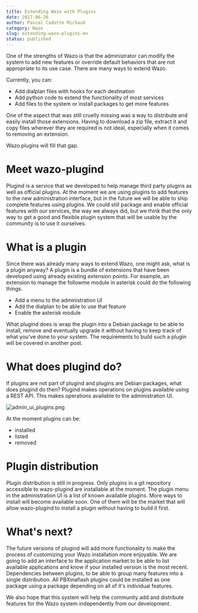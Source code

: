 ```yaml
---
title: Extending Wazo with Plugins
date: 2017-06-26
author: Pascal Cadotte Michaud
category: Wazo
slug: extending-wazo-plugins-en
status: published
---
```


One of the strengths of Wazo is that the administrator can modify the system to add new features or override default behaviors that are not appropriate to its use case. There are many ways to extend Wazo.

Currently, you can:

- Add dialplan files with hooks for each destination
- Add python code to extend the functionality of most services
- Add files to the system or install packages to get more features

One of the aspect that was still cruelly missing was a way to distribute and easily install those extensions. Having to download a zip file, extract it and copy files wherever they are required is not ideal, especially when it comes to removing an extension.

Wazo plugins will fill that gap.

# Meet wazo-plugind

Plugind is a service that we developed to help manage third party plugins as well as official plugins. At the moment we are using plugins to add features to the new administration interface, but in the future we will be able to ship complete features using plugins. We could still package and enable official features with our services, the way we always did, but we think that the only way to get a good and flexible plugin system that will be usable by the community is to use it ourselves.

# What is a plugin

Since there was already many ways to extend Wazo, one might ask, what is a plugin anyway? A plugin is a bundle of extensions that have been developed using already existing extension points. For example, an extension to manage the followme module in asterisk could do the following things.

- Add a menu to the administration UI
- Add the dialplan to be able to use that feature
- Enable the asterisk module

What plugind does is wrap the plugin into a Debian package to be able to install, remove and eventually upgrade it without having to keep track of what you've done to your system. The requirements to build such a plugin will be covered in another post.

# What does plugind do?

If plugins are not part of plugind and plugins are Debian packages, what does plugind do then? Plugind makes operations on plugins available using a REST API. This makes operations available to the administration UI.

![admin_ui_plugins.png](../static/images/blog/admin_ui_plugins.png 'Interface example')

At the moment plugins can be:

- installed
- listed
- removed

# Plugin distribution

Plugin distribution is still in progress. Only plugins in a git repository accessible to wazo-plugind are installable at the moment. The plugin menu in the administration UI is a list of known available plugins. More ways to install will become available soon. One of them will be the market that will allow wazo-plugind to install a plugin without having to build it first.

# What's next?

The future versions of plugind will add more functionality to make the process of customizing your Wazo installation more enjoyable. We are going to add an interface to the application market to be able to list available applications and know if your installed version is the most recent. Dependencies between plugins, to be able to group many features into a single distribution. All PBXinaflash plugins could be installed as one package using a package depending on all of it's individual features.

We also hope that this system will help the community add and distribute features for the Wazo system independently from our development.
